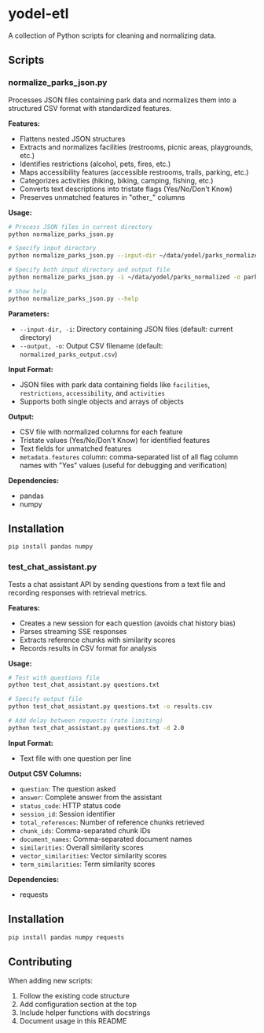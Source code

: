 # yodel-etl

A collection of Python scripts for cleaning and normalizing data.

## Scripts

### normalize_parks_json.py

Processes JSON files containing park data and normalizes them into a structured CSV format with standardized features.

**Features:**
- Flattens nested JSON structures
- Extracts and normalizes facilities (restrooms, picnic areas, playgrounds, etc.)
- Identifies restrictions (alcohol, pets, fires, etc.)
- Maps accessibility features (accessible restrooms, trails, parking, etc.)
- Categorizes activities (hiking, biking, camping, fishing, etc.)
- Converts text descriptions into tristate flags (Yes/No/Don't Know)
- Preserves unmatched features in "other_" columns

**Usage:**
```bash
# Process JSON files in current directory
python normalize_parks_json.py

# Specify input directory
python normalize_parks_json.py --input-dir ~/data/yodel/parks_normalized

# Specify both input directory and output file
python normalize_parks_json.py -i ~/data/yodel/parks_normalized -o parks_clean.csv

# Show help
python normalize_parks_json.py --help
```

**Parameters:**
- `--input-dir, -i`: Directory containing JSON files (default: current directory)
- `--output, -o`: Output CSV filename (default: `normalized_parks_output.csv`)

**Input Format:**
- JSON files with park data containing fields like `facilities`, `restrictions`, `accessibility`, and `activities`
- Supports both single objects and arrays of objects

**Output:**
- CSV file with normalized columns for each feature
- Tristate values (Yes/No/Don't Know) for identified features
- Text fields for unmatched features
- `metadata.features` column: comma-separated list of all flag column names with "Yes" values (useful for debugging and verification)

**Dependencies:**
- pandas
- numpy

## Installation

```bash
pip install pandas numpy
```

### test_chat_assistant.py

Tests a chat assistant API by sending questions from a text file and recording responses with retrieval metrics.

**Features:**
- Creates a new session for each question (avoids chat history bias)
- Parses streaming SSE responses
- Extracts reference chunks with similarity scores
- Records results in CSV format for analysis

**Usage:**
```bash
# Test with questions file
python test_chat_assistant.py questions.txt

# Specify output file
python test_chat_assistant.py questions.txt -o results.csv

# Add delay between requests (rate limiting)
python test_chat_assistant.py questions.txt -d 2.0
```

**Input Format:**
- Text file with one question per line

**Output CSV Columns:**
- `question`: The question asked
- `answer`: Complete answer from the assistant
- `status_code`: HTTP status code
- `session_id`: Session identifier
- `total_references`: Number of reference chunks retrieved
- `chunk_ids`: Comma-separated chunk IDs
- `document_names`: Comma-separated document names
- `similarities`: Overall similarity scores
- `vector_similarities`: Vector similarity scores
- `term_similarities`: Term similarity scores

**Dependencies:**
- requests

## Installation

```bash
pip install pandas numpy requests
```

## Contributing

When adding new scripts:
1. Follow the existing code structure
2. Add configuration section at the top
3. Include helper functions with docstrings
4. Document usage in this README
